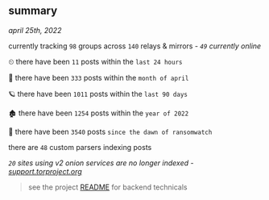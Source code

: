
## summary
_april 25th, 2022_

currently tracking `98` groups across `140` relays & mirrors - _`49` currently online_

⏲ there have been `11` posts within the `last 24 hours`

🦈 there have been `333` posts within the `month of april`

🪐 there have been `1011` posts within the `last 90 days`

🏚 there have been `1254` posts within the `year of 2022`

🦕 there have been `3540` posts `since the dawn of ransomwatch`

there are `48` custom parsers indexing posts

_`20` sites using v2 onion services are no longer indexed - [support.torproject.org](https://support.torproject.org/onionservices/v2-deprecation/)_

> see the project [README](https://github.com/thetanz/ransomwatch#ransomwatch--) for backend technicals
